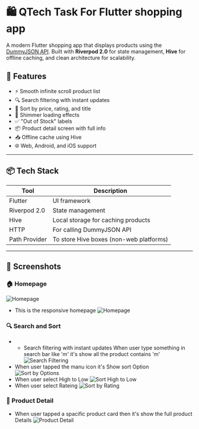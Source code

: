 # 🛍️ QTech Task For Flutter shopping app

A modern Flutter shopping app that displays products using the [DummyJSON API](https://dummyjson.com/products). Built with **Riverpod 2.0** for state management, **Hive** for offline caching, and clean architecture for scalability.

## 📱 Features

- ⚡ Smooth infinite scroll product list
- 🔍 Search filtering with instant updates
- 🔄 Sort by price, rating, and title
- 🧊 Shimmer loading effects
- ✅ "Out of Stock" labels
- 📦 Product detail screen with full info
- 📥 Offline cache using Hive
- 🌐 Web, Android, and iOS support

---

## 📦 Tech Stack

| Tool           | Description                                  |
|----------------|----------------------------------------------|
| Flutter        | UI framework                                 |
| Riverpod 2.0   | State management                             |
| Hive           | Local storage for caching products           |
| HTTP           | For calling DummyJSON API                    |
| Path Provider  | To store Hive boxes (non-web platforms)      |

---

## 📸 Screenshots
### 🏠 Homepage
![Homepage](screenshots/HomePage.png)
- This is the responsive homepage
![Homepage](screenshots/Responsive_for_Web.png)



### 🔍 Search and Sort
- - Search filtering with instant updates When user type something in search bar like 'm' it's show all the product contains 'm'
![Search Filtering](screenshots/Search_filtering_with_instant_updates.png)
- When user tapped the manu icon it's Show sort Option
![Sort by Options](screenshots/Sort_by.png)
- When user select High to Low
![Sort High to Low](screenshots/Sort_By_Hight_to_Low.png)
- When user select Rateing
![Sort by Rating](screenshots/Sort_by_Rateing.png)

### 📄 Product Detail
- When user tapped a spacific product card then it's show the full product Details
![Product Detail](screenshots/Product_Details.png)







